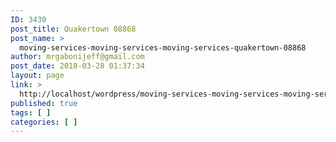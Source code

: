 ```yaml
---
ID: 3430
post_title: Quakertown 08868
post_name: >
  moving-services-moving-services-moving-services-quakertown-08868
author: mrgabonijeff@gmail.com
post_date: 2018-03-28 01:37:34
layout: page
link: >
  http://localhost/wordpress/moving-services-moving-services-moving-services-quakertown-08868/
published: true
tags: [ ]
categories: [ ]
---
```

